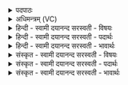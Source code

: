 <details><summary>पदपाठः</summary>

सा। वि॒श्वायु॒रिति॑ वि॒श्वऽआ॑युः। सा। वि॒श्वक॒र्मेति॑ वि॒श्वऽक॑र्मा। सा। विश्वधा॑या॒ इति॑ वि॒श्वऽधा॑याः। इन्द्र॑स्य। त्वा॒। भा॒गं। सोमे॑न। आ। त॒न॒च्मि॒। विष्णो॒ इति॒ वि॒ष्णो॑। ह॒व्यं। र॒क्ष॒। ४।
</details>

<details><summary>अधिमन्त्रम् (VC)</summary>

- विष्णुर्देवता
- परमेष्ठी प्रजापतिर्ऋषिः
- अनुष्टुप्
- गान्धारः
</details>

<details><summary>हिन्दी - स्वामी दयानन्द सरस्वती  - विषयः</summary>

जो पूर्वोक्त मन्त्र में तीन प्रश्न कहे हैं, उनके उत्तर अगले मन्त्र में क्रम से प्रकाशित किये हैं ॥
</details>

<details><summary>हिन्दी - स्वामी दयानन्द सरस्वती  - पदार्थः</summary>

पदार्थान्वयभाषाः -  हे (विष्णो) व्यापक ईश्वर ! आप जिस वाणी का धारण करते हैं, (सा) वह (विश्वायुः) पूर्ण आयु की देनेवाली (सा) वह (विश्वकर्मा) जिससे कि सम्पूर्ण क्रियाकाण्ड सिद्ध होता है और (सा) वह (विश्वधायाः) सब जगत् को विद्या और गुणों से धारण करनेवाली है। पूर्व मन्त्र में जो प्रश्न है, उसके उत्तर में यही तीन प्रकार की वाणी ग्रहण करने योग्य है, इसी से मैं (इन्द्रस्य) परमेश्वर के (भागम्) सेवन करने योग्य यज्ञ को (सोमेन) विद्या से सिद्ध किये रस अथवा आनन्द से (आ तनच्मि) अपने हृदय में दृढ़ करता हूँ तथा हे परमेश्वर ! (हव्यम्) पूर्वोक्त यज्ञ सम्बन्धी देने-लेने योग्य द्रव्य वा विज्ञान की (रक्ष) निरन्तर रक्षा कीजिये ॥४॥
</details>

<details><summary>हिन्दी - स्वामी दयानन्द सरस्वती  - भावार्थः</summary>

भावार्थभाषाः -  तीन प्रकार की वाणी होती है अर्थात् प्रथम वह जो कि ब्रह्मचर्य में पूर्ण विद्या पढ़ने वा पूर्ण आयु होने के लिये सेवन की जाती है। दूसरी वह जो गृहाश्रम में अनेक क्रिया वा उद्योगों से सुखों की देनेवाली विस्तार से प्रकट की जाती और तीसरी वह जो इस संसार में सब मनुष्यों के शरीर और आत्मा के सुख की वृद्धि वा ईश्वर आदि पदार्थों के विज्ञान को देनेवाली वानप्रस्थ और संन्यास आश्रम में विद्वानों से उपदेश की जाती है। इस तीन प्रकार की वाणी के विना किसी को सब सुख नहीं हो सकते, क्योंकि इसी से पूर्वोक्त यज्ञ तथा व्यापक ईश्वर की स्तुति, प्रार्थना और उपासना करना योग्य है। ईश्वर की यह आज्ञा है कि जो नियम से किया हुआ यज्ञ संसार में रक्षा का हेतु और प्रेम सत्यभाव से प्रार्थित ईश्वर विद्वानों की सर्वदा रक्षा करता है, वही सब का अध्यक्ष है, परन्तु जो क्रिया में कुशल धार्मिक परोपकारी मनुष्य हैं, वे ही ईश्वर और धर्म को जानकर मोक्ष और सम्यक् क्रियासाधनों से इस लोक और परलोक के सुख को प्राप्त होते हैं ॥४॥
</details>

<details><summary>संस्कृत - स्वामी दयानन्द सरस्वती  - विषयः</summary>

अत्र त्रिविधस्य प्रश्नस्य त्रीण्युत्तराण्युपदिश्यन्ते ॥
</details>

<details><summary>संस्कृत - स्वामी दयानन्द सरस्वती  - पदार्थः</summary>

पदार्थान्वयभाषाः -  हे विष्णो व्यापकेश्वर ! भवता या वाग्धार्य्यते सा विश्वायुः सा विश्वकर्मा सा विश्वधाया अस्ति। तया त्रिविधया गृहीतयैवाहं यमिन्द्रस्य [त्वा तं] भागं यज्ञं सोमेनातनच्मि तं हव्यं यज्ञं त्वं सततं रक्ष ॥४॥
</details>

<details><summary>संस्कृत - स्वामी दयानन्द सरस्वती  - भावार्थः</summary>

भावार्थभाषाः -  त्रिविधा वाग्भवति। या ब्रह्मचर्य्याश्रमे पूर्णविद्यापठनाय पूर्णायुः करणाय च सेव्यते सा प्रथमा। या गृहाश्रमेऽनेकक्रिययोद्योगसुखप्रापकफला विस्तीर्य्यते सा द्वितीया या च सर्वमनुष्यैः सर्वमनुष्येभ्यः शरीरात्मसुखवर्धनायेश्वरादिपदार्थविज्ञानप्रकाशिका वानप्रस्थसंन्यासाश्रमे खलूपदिश्यते सा तृतीया। न चैनया विना कस्यापि सर्वं सुखं भवितुमर्हति। अनयैव मनुष्यैः पूर्वोक्तो यज्ञोऽनुष्ठातव्यः। व्यापकेश्वरः स्तोतव्यः प्रार्थनीय उपासनीयश्च भवति। अनुष्ठितोऽयं यज्ञो जगति रक्षाहेतुः प्रेम्णा सत्यभावेन प्रार्थितश्चेश्वरस्तान् सर्वदा रक्षति। परन्तु ये क्रियाकुशला धार्मिकाः परोपकारिणा जनाः सन्ति त ईश्वरं धर्मं च विज्ञाय सम्यक् क्रियया साधनेनैहिकं पारत्रिकं च सुखं प्राप्नुवन्ति नेतरे ॥४॥
</details>